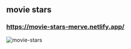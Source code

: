 ## movie stars

### https://movie-stars-merve.netlify.app/



![movie-stars](https://github.com/user-attachments/assets/2dc5c120-b3fa-4993-b18a-d9054dd3cbf9)
